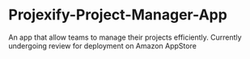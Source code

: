 # Projexify-Project-Manager-App
An app that allow teams to manage their projects efficiently.
Currently undergoing review for deployment on Amazon AppStore
